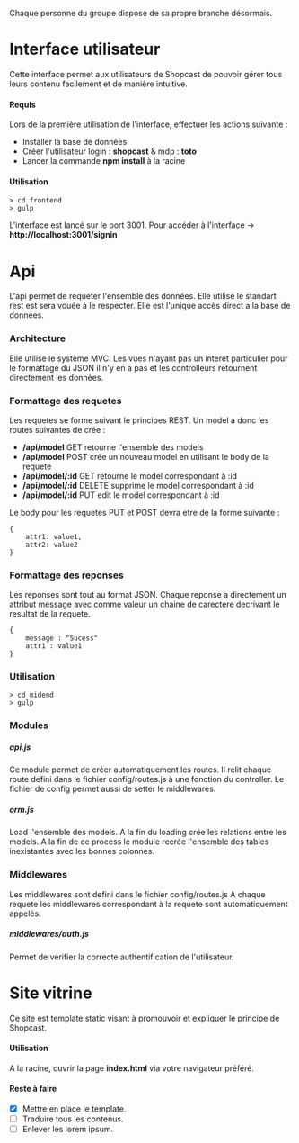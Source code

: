 Chaque personne du groupe dispose de sa propre branche désormais.

# Interface utilisateur

Cette interface permet aux utilisateurs de Shopcast de pouvoir gérer tous leurs contenu facilement et de manière intuitive.

#### Requis

Lors de la première utilisation de l'interface, effectuer les actions suivante :  
- Installer la base de données
- Créer l'utilisateur login : **shopcast** & mdp : **toto**
- Lancer la commande **npm install** à la racine

#### Utilisation

```
> cd frontend
> gulp
```
L'interface est lancé sur le port 3001. Pour accéder à l'interface -> **http://localhost:3001/signin**

# Api

L'api permet de requeter l'ensemble des données. Elle utilise le standart rest est sera vouée à le respecter. Elle est l'unique accès direct a la base de données.

### Architecture

Elle utilise le système MVC. Les vues n'ayant pas un interet particulier pour le formattage du JSON il n'y en a pas et les controlleurs retournent directement les données.

### Formattage des requetes

Les requetes se forme suivant le principes REST.
Un model a donc les routes suivantes de crée :

- **/api/model** GET retourne l'ensemble des models
- **/api/model** POST crée un nouveau model en utilisant le body de la requete
- **/api/model/:id** GET retourne le model correspondant à :id
- **/api/model/:id** DELETE supprime le model correspondant à :id
- **/api/model/:id** PUT edit le model correspondant à :id

Le body pour les requetes PUT et POST devra etre de la forme suivante :

    {
        attr1: value1,
        attr2: value2
    }

### Formattage des reponses

Les reponses sont tout au format JSON.
Chaque reponse a directement un attribut message avec comme valeur un chaine de carectere decrivant le resultat de la requete.

    {
        message : "Sucess"
        attr1 : value1
    }

### Utilisation

```
> cd midend
> gulp
```

### Modules

##### api.js

Ce module permet de créer automatiquement les routes.
Il relit chaque route defini dans le fichier config/routes.js à une fonction du controller.
Le fichier de config permet aussi de setter le middlewares.

##### orm.js

Load l'ensemble des models. A la fin du loading crée les relations entre les models.
A la fin de ce process le module recrée l'ensemble des tables inexistantes avec les bonnes colonnes.

### Middlewares

Les middlewares sont defini dans le fichier config/routes.js
A chaque requete les middlewares correspondant à la requete sont automatiquement appelés.

##### middlewares/auth.js

Permet de verifier la correcte authentification de l'utilisateur.

# Site vitrine

Ce site est template static visant à promouvoir et expliquer le principe de Shopcast.

#### Utilisation

A la racine, ouvrir la page **index.html** via votre navigateur préféré.

#### Reste à faire

- [x] Mettre en place le template.
- [ ] Traduire tous les contenus.
- [ ] Enlever les lorem ipsum.
